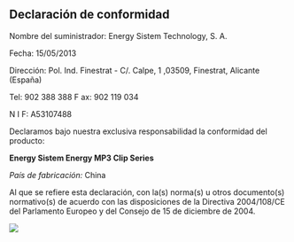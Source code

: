 ## Declaración de conformidad

Nombre del suministrador: Energy Sistem Technology, S. A.

Fecha: 15/05/2013

Dirección: Pol. Ind. Finestrat - C/. Calpe, 1 ,03509, Finestrat, Alicante (España)

Tel: 902 388 388 F ax: 902 119 034

N I F: A53107488

Declaramos bajo nuestra exclusiva responsabilidad la conformidad del producto:

**Energy Sistem Energy MP3 Clip Series**

*País de fabricación:* China

Al que se refiere esta declaración, con la(s) norma(s) u otros documento(s) normativo(s) de acuerdo con las disposiciones de la Directiva 2004/108/CE del
Parlamento Europeo y del Consejo de 15 de diciembre de 2004.



![](http://static.energysistem.com/images/manuals/39052/54887c2a4f567.jpg)
